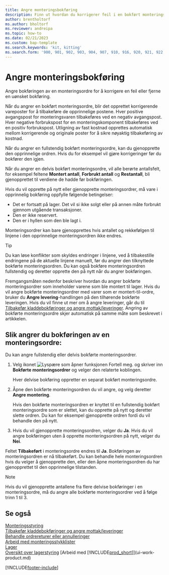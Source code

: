 ```yaml
---
title: Angre monteringsbokføring
description: Finn ut hvordan du korrigerer feil i en bokført monteringsordre.
author: brentholtorf
ms.author: bholtorf
ms.reviewer: andreipa
ms.topic: how-to
ms.date: 02/21/2023
ms.custom: bap-template
ms.search.keywords: 'kit, kitting'
ms.search.form: '900, 901, 902, 903, 904, 907, 910, 916, 920, 921, 922, 923, 940, 941, 942, 930, 931, 932, 914, 915, 905'
---
```

# <a name="undo-assembly-posting"></a><a name="undo-assembly-posting"></a>Angre monteringsbokføring

Angre bokføringen av en monteringsordre for å korrigere en feil eller fjerne en uønsket bokføring.

Når du angrer en bokført monteringsordre, blir det opprettet korrigerende vareposter for å tilbakeføre de opprinnelige postene. Hver positive avgangspost for monteringsvaren tilbakeføres ved en negativ avgangspost. Hver negative forbrukspost for en monteringskomponent tilbakeføres ved en positiv forbrukspost. Utligning av fast kostnad opprettes automatisk mellom korrigerende og originale poster for å sikre nøyaktig tilbakeføring av kostnad.  

Når du angrer en fullstendig bokført monteringsordre, kan du gjenopprette den opprinnelige ordren. Hvis du for eksempel vil gjøre korrigeringer før du bokfører den igjen.  

Når du angrer en delvis bokført monteringsordre, vil alle berørte antallsfelt, for eksempel feltene **Montert antall**, **Forbrukt antall** og **Restantall**, bli gjenopprettet til verdiene de hadde før bokføringen.  

Hvis du vil opprette på nytt eller gjenopprette monteringsordrer, må vare i opprinnelig bokføring oppfylle følgende betingelser:  

* Det er fortsatt på lager. Det vil si ikke solgt eller på annen måte forbrukt gjennom utgående transaksjoner.  
* Den er ikke reservert.  
* Den er i hyllen som den ble lagt i.  

Monteringsordrer kan bare gjenopprettes hvis antallet og rekkefølgen til linjene i den opprinnelige monteringsordren ikke endres.  

> [!TIP]  
> Du kan løse konflikter som skyldes endringer i linjene, ved å tilbakestille endringene på de aktuelle linjene manuelt, før du angrer den tilknyttede bokførte monteringsordren. Du kan også bokføre monteringsordren fullstendig og deretter opprette den på nytt når du angrer bokføringen.  

Fremgangsmåten nedenfor beskriver hvordan du angrer bokførte monteringsordrer som inneholder varene som ble montert til lager. Hvis du vil angre bokførte monteringsordrer med varer som er montert-til-ordre, bruker du **Angre levering**-handlingen på den tilhørende bokførte leveringen. Hvis du vil finne ut mer om å angre leveringer, går du til [Tilbakefør kladdebokføringer og angre mottak/leveringer](finance-how-reverse-journal-posting.md). Angring av bokførte monteringsordre skjer automatisk på samme måte som beskrevet i artikkelen.  

## <a name="to-undo-posting-of-an-assembly-order"></a><a name="to-undo-posting-of-an-assembly-order"></a>Slik angrer du bokføringen av en monteringsordre:

Du kan angre fullstendig eller delvis bokførte monteringsordrer.

1. Velg ikonet ![Lyspære som åpner funksjonen Fortell meg.](media/ui-search/search_small.png "Fortell hva du vil gjøre") og skriver inn **Bokførte monteringsordrer** og velger den relaterte koblingen.  

   Hver delvise bokføring oppretter en separat bokført monteringsordre.  
2. Åpne den bokførte monteringsordren du vil angre, og velg deretter **Angre montering**.  

    Hvis den bokførte monteringsordren er knyttet til en fullstendig bokført monteringsordre som er slettet, kan du opprette på nytt og deretter slette ordren. Du kan for eksempel gjenopprette ordren fordi du vil behandle den på nytt.  
3. Hvis du vil gjenopprette monteringsordren, velger du **Ja**. Hvis du vil angre bokføringen uten å opprette monteringsordren på nytt, velger du **Nei**.  

Feltet **Tilbakeført** i monteringsordre endres til **Ja**. Bokføringen av monteringsordren er nå tilbakeført. Du kan behandle hele monteringsordren hvis du velger å gjenopprette den, eller den åpne monteringsordren du har gjenopprettet til den opprinnelige tilstanden.  

> [!NOTE]  
> Hvis du vil gjenopprette antallene fra flere delvise bokføringer i en monteringsordre, må du angre alle bokførte monteringsordrer ved å følge trinn 1 til 3.  

## <a name="see-also"></a><a name="see-also"></a>Se også

[Monteringsstyring](assembly-assemble-items.md)  
[Tilbakefør kladdebokføringer og angre mottak/leveringer](finance-how-reverse-journal-posting.md)  
[Behandle ordrereturer eller annulleringer](sales-how-process-sales-returns-cancellations.md)  
[Arbeid med monteringsstykklister](assembly-how-work-assembly-boms.md)  
[Lager](inventory-manage-inventory.md)  
[Oversikt over lagerstyring](design-details-warehouse-management.md)
[Arbeid med [!INCLUDE[prod_short](includes/prod_short.md)]](ui-work-product.md)


[!INCLUDE[footer-include](includes/footer-banner.md)]
